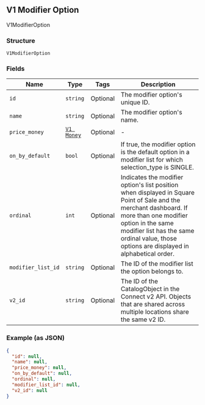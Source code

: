 ## V1 Modifier Option

V1ModifierOption

### Structure

`V1ModifierOption`

### Fields

| Name | Type | Tags | Description |
|  --- | --- | --- | --- |
| `id` | `string` | Optional | The modifier option's unique ID. |
| `name` | `string` | Optional | The modifier option's name. |
| `price_money` | [`V1 Money`](/doc/models/v1-money.md) | Optional | - |
| `on_by_default` | `bool` | Optional | If true, the modifier option is the default option in a modifier list for which selection_type is SINGLE. |
| `ordinal` | `int` | Optional | Indicates the modifier option's list position when displayed in Square Point of Sale and the merchant dashboard. If more than one modifier option in the same modifier list has the same ordinal value, those options are displayed in alphabetical order. |
| `modifier_list_id` | `string` | Optional | The ID of the modifier list the option belongs to. |
| `v2_id` | `string` | Optional | The ID of the CatalogObject in the Connect v2 API. Objects that are shared across multiple locations share the same v2 ID. |

### Example (as JSON)

```json
{
  "id": null,
  "name": null,
  "price_money": null,
  "on_by_default": null,
  "ordinal": null,
  "modifier_list_id": null,
  "v2_id": null
}
```

